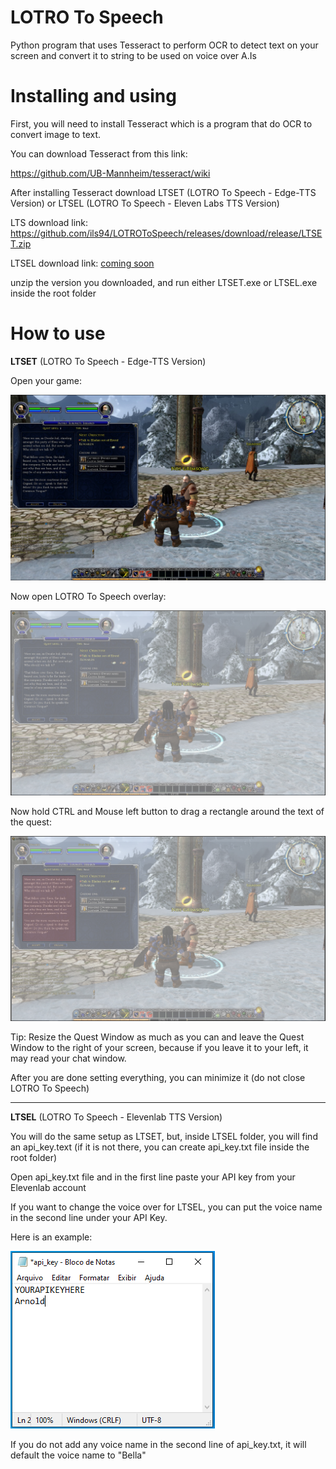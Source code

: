 # LOTRO To Speech
Python program that uses Tesseract to perform OCR to detect text on your screen and convert it to string to be used on voice over A.Is

# Installing and using

First, you will need to install Tesseract which is a program that do OCR to convert image to text.

You can download Tesseract from this link:

https://github.com/UB-Mannheim/tesseract/wiki

After installing Tesseract download LTSET (LOTRO To Speech - Edge-TTS Version) or LTSEL (LOTRO To Speech - Eleven Labs TTS Version)

LTS download link: https://github.com/ils94/LOTROToSpeech/releases/download/release/LTSET.zip

LTSEL download link: [coming soon](https://github.com/ils94/LOTROToSpeech/releases/download/LTSEL-Release/LTSEL.zip)

unzip the version you downloaded, and run either LTSET.exe or LTSEL.exe inside the root folder

# How to use

**LTSET** (LOTRO To Speech - Edge-TTS Version)

Open your game:

![enter image description here](https://github.com/ils94/LOTROToSpeech/blob/master/tutorial/tutorial1.PNG?raw=true)

Now open LOTRO To Speech overlay:

![enter image description here](https://github.com/ils94/LOTROToSpeech/blob/master/tutorial/tutorial2.PNG?raw=true)

Now hold CTRL and Mouse left button to drag a rectangle around the text of the quest:

![enter image description here](https://github.com/ils94/LOTROToSpeech/blob/master/tutorial/tutorial3.PNG?raw=true)

Tip: Resize the Quest Window as much as you can and leave the Quest Window to  the right of your screen, because if you leave it to your left, it may read your chat window.

After you are done setting everything, you can minimize it (do not close LOTRO To Speech)

----

**LTSEL** (LOTRO To Speech - Elevenlab TTS Version)

You will do the same setup as LTSET, but, inside LTSEL folder, you will find an api_key.text (if it is not there, you can create api_key.txt file inside the root folder)

Open api_key.txt file and in the first line paste your API key from your Elevenlab account

If you want to change the voice over for LTSEL, you can put the voice name in the second line under your API Key.

Here is an example:

![enter image description here](https://github.com/ils94/LOTROToSpeech/blob/master/tutorial/tutorial4.PNG?raw=true)

If you do not add any voice name in the second line of api_key.txt, it will default the voice name to "Bella"
